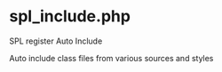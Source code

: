 # spl_include.php
SPL register Auto Include

Auto include class files from various sources and styles
